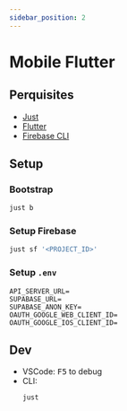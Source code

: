 ```yaml
---
sidebar_position: 2
---
```


# Mobile Flutter

## Perquisites

- [Just](https://github.com/casey/just)
- [Flutter](https://flutter.dev/)
- [Firebase CLI](https://firebase.google.com/docs/cli#install_the_firebase_cli)

## Setup

### Bootstrap

```sh
just b
```

### Setup Firebase

```sh
just sf '<PROJECT_ID>'
```

### Setup `.env`

```env
API_SERVER_URL=
SUPABASE_URL=
SUPABASE_ANON_KEY=
OAUTH_GOOGLE_WEB_CLIENT_ID=
OAUTH_GOOGLE_IOS_CLIENT_ID=
```

## Dev

- VSCode: <kbd>F5</kbd> to debug
- CLI:
  ```sh
  just
  ```
